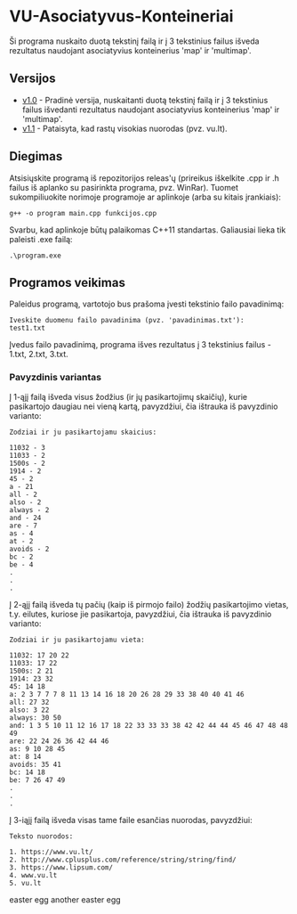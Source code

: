 # VU-Asociatyvus-Konteineriai
Ši programa nuskaito duotą tekstinį failą ir į 3 tekstinius failus išveda rezultatus naudojant asociatyvius konteinerius 'map' ir 'multimap'.

## Versijos

* [v1.0](https://github.com/MantasM2001/VU-Asociatyvus-Konteineriai/releases/tag/v1.0) - Pradinė versija, nuskaitanti duotą tekstinį failą ir į 3 tekstinius failus išvedanti rezultatus naudojant asociatyvius konteinerius 'map' ir 'multimap'.
* [v1.1](https://github.com/MantasM2001/VU-Asociatyvus-Konteineriai/releases/tag/v1.1) - Pataisyta, kad rastų visokias nuorodas (pvz. vu.lt).

## Diegimas

Atsisiųskite programą iš repozitorijos releas'ų (prireikus iškelkite .cpp ir .h failus iš aplanko su pasirinkta programa, pvz. WinRar). Tuomet sukompiliuokite norimoje programoje ar aplinkoje (arba su kitais įrankiais):
```shell
g++ -o program main.cpp funkcijos.cpp
```
Svarbu, kad aplinkoje būtų palaikomas C++11 standartas. Galiausiai lieka tik paleisti .exe failą:
```shell
.\program.exe
```

## Programos veikimas

Paleidus programą, vartotojo bus prašoma įvesti tekstinio failo pavadinimą:
```shell
Iveskite duomenu failo pavadinima (pvz. 'pavadinimas.txt'): 
test1.txt
```
Įvedus failo pavadinimą, programa išves rezultatus į 3 tekstinius failus - 1.txt, 2.txt, 3.txt.

### Pavyzdinis variantas

Į 1-ąjį failą išveda visus žodžius (ir jų pasikartojimų skaičių), kurie pasikartojo daugiau nei vieną kartą, pavyzdžiui, čia ištrauka iš pavyzdinio varianto:
```shell
Zodziai ir ju pasikartojamu skaicius:

11032 - 3
11033 - 2
1500s - 2
1914 - 2
45 - 2
a - 21
all - 2
also - 2
always - 2
and - 24
are - 7
as - 4
at - 2
avoids - 2
bc - 2
be - 4
.
.
.
```

Į 2-ąjį failą išveda tų pačių (kaip iš pirmojo failo) žodžių pasikartojimo vietas, t.y. eilutes, kuriose jie pasikartoja, pavyzdžiui, čia ištrauka iš pavyzdinio varianto:
```shell
Zodziai ir ju pasikartojamu vieta:

11032: 17 20 22 
11033: 17 22 
1500s: 2 21 
1914: 23 32 
45: 14 18 
a: 2 3 7 7 7 8 11 13 14 16 18 20 26 28 29 33 38 40 40 41 46 
all: 27 32 
also: 3 22 
always: 30 50 
and: 1 3 5 10 11 12 16 17 18 22 33 33 33 38 42 42 44 44 45 46 47 48 48 49 
are: 22 24 26 36 42 44 46 
as: 9 10 28 45 
at: 8 14 
avoids: 35 41 
bc: 14 18 
be: 7 26 47 49 
.
.
.
```

Į 3-iąjį failą išveda visas tame faile esančias nuorodas, pavyzdžiui:
```shell
Teksto nuorodos:

1. https://www.vu.lt/
2. http://www.cplusplus.com/reference/string/string/find/
3. https://www.lipsum.com/
4. www.vu.lt
5. vu.lt
```

easter egg
another easter egg
